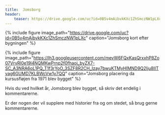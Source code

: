 ```yaml
---
title:  Jomsborg
header:
    teaser: https://drive.google.com/uc?id=0B5v4mAibvkKXc1ZhSmczNW1pLXc
---
```


{% include figure 
    image_path="https://drive.google.com/uc?id=0B5v4mAibvkKXc1ZhSmczNW1pLXc"
    caption="Jomsborg kort efter bygningen" %}

{% include figure 
    image_path="https://lh3.googleusercontent.com/mevW6FQxKasQrxxhP8Zo07VrvRl0e19l4NQMKwPrnp2f0fhaoi_byZX7-SC_A3NRA6oL1PQ_T1f3rYoO_3SZF8R2CH_Izay7bwuKTMyHlMND9Q2Iju8IITvag6GUMD7KLBWcVw1y7QQ"
    caption="Jomsborg placering da kursusfløjen fra 1971 blev bygget" %}

Hvis du ved hvilket år, Jomsborg blev bygget, så skriv det endelig i kommentarerne.

Er der nogen der vil supplere med historier fra og om stedet, så brug gerne kommentarerne.
